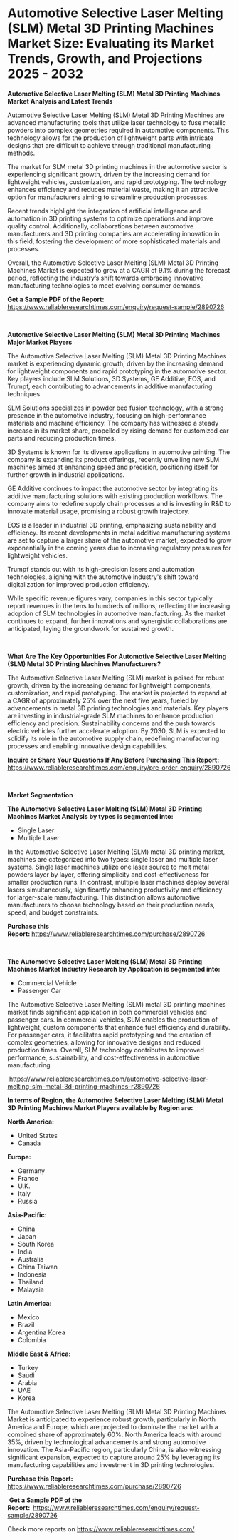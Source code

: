 <p><h1>Automotive Selective Laser Melting (SLM) Metal 3D Printing Machines Market Size: Evaluating its Market Trends, Growth, and Projections 2025 - 2032</h1></p><p><strong>Automotive Selective Laser Melting (SLM) Metal 3D Printing Machines Market Analysis and Latest Trends</strong></p>
<p><p>Automotive Selective Laser Melting (SLM) Metal 3D Printing Machines are advanced manufacturing tools that utilize laser technology to fuse metallic powders into complex geometries required in automotive components. This technology allows for the production of lightweight parts with intricate designs that are difficult to achieve through traditional manufacturing methods. </p><p>The market for SLM metal 3D printing machines in the automotive sector is experiencing significant growth, driven by the increasing demand for lightweight vehicles, customization, and rapid prototyping. The technology enhances efficiency and reduces material waste, making it an attractive option for manufacturers aiming to streamline production processes. </p><p>Recent trends highlight the integration of artificial intelligence and automation in 3D printing systems to optimize operations and improve quality control. Additionally, collaborations between automotive manufacturers and 3D printing companies are accelerating innovation in this field, fostering the development of more sophisticated materials and processes. </p><p>Overall, the Automotive Selective Laser Melting (SLM) Metal 3D Printing Machines Market is expected to grow at a CAGR of 9.1% during the forecast period, reflecting the industry’s shift towards embracing innovative manufacturing technologies to meet evolving consumer demands.</p></p>
<p><strong>Get a Sample PDF of the Report:&nbsp;</strong> <a href="https://www.reliableresearchtimes.com/enquiry/request-sample/2890726?utm_campaign=1581&utm_medium=2&utm_source=Github&utm_content=ia&utm_term=14032025&utm_id=automotive-selective-laser-melting-slm-metal-3d-printing-machines">https://www.reliableresearchtimes.com/enquiry/request-sample/2890726</a></p>
<p>&nbsp;</p>
<p><strong>Automotive Selective Laser Melting (SLM) Metal 3D Printing Machines Major Market Players</strong></p>
<p><p>The Automotive Selective Laser Melting (SLM) Metal 3D Printing Machines market is experiencing dynamic growth, driven by the increasing demand for lightweight components and rapid prototyping in the automotive sector. Key players include SLM Solutions, 3D Systems, GE Additive, EOS, and Trumpf, each contributing to advancements in additive manufacturing techniques.</p><p>SLM Solutions specializes in powder bed fusion technology, with a strong presence in the automotive industry, focusing on high-performance materials and machine efficiency. The company has witnessed a steady increase in its market share, propelled by rising demand for customized car parts and reducing production times.</p><p>3D Systems is known for its diverse applications in automotive printing. The company is expanding its product offerings, recently unveiling new SLM machines aimed at enhancing speed and precision, positioning itself for further growth in industrial applications. </p><p>GE Additive continues to impact the automotive sector by integrating its additive manufacturing solutions with existing production workflows. The company aims to redefine supply chain processes and is investing in R&D to innovate material usage, promising a robust growth trajectory.</p><p>EOS is a leader in industrial 3D printing, emphasizing sustainability and efficiency. Its recent developments in metal additive manufacturing systems are set to capture a larger share of the automotive market, expected to grow exponentially in the coming years due to increasing regulatory pressures for lightweight vehicles.</p><p>Trumpf stands out with its high-precision lasers and automation technologies, aligning with the automotive industry's shift toward digitalization for improved production efficiency.</p><p>While specific revenue figures vary, companies in this sector typically report revenues in the tens to hundreds of millions, reflecting the increasing adoption of SLM technologies in automotive manufacturing. As the market continues to expand, further innovations and synergistic collaborations are anticipated, laying the groundwork for sustained growth.</p></p>
<p>&nbsp;</p>
<p><strong>What Are The Key Opportunities For Automotive Selective Laser Melting (SLM) Metal 3D Printing Machines Manufacturers?</strong></p>
<p><p>The Automotive Selective Laser Melting (SLM) market is poised for robust growth, driven by the increasing demand for lightweight components, customization, and rapid prototyping. The market is projected to expand at a CAGR of approximately 25% over the next five years, fueled by advancements in metal 3D printing technologies and materials. Key players are investing in industrial-grade SLM machines to enhance production efficiency and precision. Sustainability concerns and the push towards electric vehicles further accelerate adoption. By 2030, SLM is expected to solidify its role in the automotive supply chain, redefining manufacturing processes and enabling innovative design capabilities.</p></p>
<p><strong>Inquire or Share Your Questions If Any Before Purchasing This Report:</strong> <a href="https://www.reliableresearchtimes.com/enquiry/pre-order-enquiry/2890726?utm_campaign=1581&utm_medium=2&utm_source=Github&utm_content=ia&utm_term=14032025&utm_id=automotive-selective-laser-melting-slm-metal-3d-printing-machines">https://www.reliableresearchtimes.com/enquiry/pre-order-enquiry/2890726</a></p>
<p>&nbsp;</p>
<p><strong>Market Segmentation</strong></p>
<p><strong>The Automotive Selective Laser Melting (SLM) Metal 3D Printing Machines Market Analysis by types is segmented into:</strong></p>
<p><ul><li>Single Laser</li><li>Multiple Laser</li></ul></p>
<p><p>In the Automotive Selective Laser Melting (SLM) metal 3D printing market, machines are categorized into two types: single laser and multiple laser systems. Single laser machines utilize one laser source to melt metal powders layer by layer, offering simplicity and cost-effectiveness for smaller production runs. In contrast, multiple laser machines deploy several lasers simultaneously, significantly enhancing productivity and efficiency for larger-scale manufacturing. This distinction allows automotive manufacturers to choose technology based on their production needs, speed, and budget constraints.</p></p>
<p><strong>Purchase this Report:&nbsp;</strong><a href="https://www.reliableresearchtimes.com/purchase/2890726?utm_campaign=1581&utm_medium=2&utm_source=Github&utm_content=ia&utm_term=14032025&utm_id=automotive-selective-laser-melting-slm-metal-3d-printing-machines">https://www.reliableresearchtimes.com/purchase/2890726</a></p>
<p>&nbsp;</p>
<p><strong>The Automotive Selective Laser Melting (SLM) Metal 3D Printing Machines Market Industry Research by Application is segmented into:</strong></p>
<p><ul><li>Commercial Vehicle</li><li>Passenger Car</li></ul></p>
<p><p>The Automotive Selective Laser Melting (SLM) metal 3D printing machines market finds significant application in both commercial vehicles and passenger cars. In commercial vehicles, SLM enables the production of lightweight, custom components that enhance fuel efficiency and durability. For passenger cars, it facilitates rapid prototyping and the creation of complex geometries, allowing for innovative designs and reduced production times. Overall, SLM technology contributes to improved performance, sustainability, and cost-effectiveness in automotive manufacturing.</p></p>
<p><a href="https://www.reliableresearchtimes.com/automotive-selective-laser-melting-slm-metal-3d-printing-machines-r2890726?utm_campaign=1581&utm_medium=2&utm_source=Github&utm_content=ia&utm_term=14032025&utm_id=automotive-selective-laser-melting-slm-metal-3d-printing-machines">&nbsp;https://www.reliableresearchtimes.com/automotive-selective-laser-melting-slm-metal-3d-printing-machines-r2890726</a></p>
<p><strong>In terms of Region, the Automotive Selective Laser Melting (SLM) Metal 3D Printing Machines Market Players available by Region are:</strong></p>
<p>
    <p> <strong> North America: </strong>
        <ul>
            <li>United States</li>
            <li>Canada</li>
        </ul>
        </p> 
    <p> <strong> Europe: </strong>
        <ul>
            <li>Germany</li>
            <li>France</li>
            <li>U.K.</li>
            <li>Italy</li>
            <li>Russia</li>
        </ul>
        </p> 
    <p> <strong> Asia-Pacific: </strong>
        <ul>
            <li>China</li>
            <li>Japan</li>
            <li>South Korea</li>
            <li>India</li>
            <li>Australia</li>
            <li>China Taiwan</li>
            <li>Indonesia</li>
            <li>Thailand</li>
            <li>Malaysia</li>
        </ul>
        </p> 
    <p> <strong> Latin America: </strong>
        <ul>
            <li>Mexico</li>
            <li>Brazil</li>
            <li>Argentina Korea</li>
            <li>Colombia</li>
        </ul>
        </p> 
    <p> <strong> Middle East & Africa: </strong>
        <ul>
            <li>Turkey</li>
            <li>Saudi</li>
            <li>Arabia</li>
            <li>UAE</li>
            <li>Korea</li>
        </ul>
    </p>
    </p>
<p><p>The Automotive Selective Laser Melting (SLM) Metal 3D Printing Machines Market is anticipated to experience robust growth, particularly in North America and Europe, which are projected to dominate the market with a combined share of approximately 60%. North America leads with around 35%, driven by technological advancements and strong automotive innovation. The Asia-Pacific region, particularly China, is also witnessing significant expansion, expected to capture around 25% by leveraging its manufacturing capabilities and investment in 3D printing technologies.</p></p>
<p><strong>Purchase this Report: </strong><a href="https://www.reliableresearchtimes.com/purchase/2890726?utm_campaign=1581&utm_medium=2&utm_source=Github&utm_content=ia&utm_term=14032025&utm_id=automotive-selective-laser-melting-slm-metal-3d-printing-machines">https://www.reliableresearchtimes.com/purchase/2890726</a></p>
<p>&nbsp;<strong>Get a Sample PDF of the Report:&nbsp;&nbsp;</strong><a href="https://www.reliableresearchtimes.com/enquiry/request-sample/2890726?utm_campaign=1581&utm_medium=2&utm_source=Github&utm_content=ia&utm_term=14032025&utm_id=automotive-selective-laser-melting-slm-metal-3d-printing-machines">https://www.reliableresearchtimes.com/enquiry/request-sample/2890726</a></p>
<p><strong></strong></p>
<p>Check more reports on <a href="https://www.reliableresearchtimes.com/?utm_campaign=1581&utm_medium=2&utm_source=Github&utm_content=ia&utm_term=14032025&utm_id=automotive-selective-laser-melting-slm-metal-3d-printing-machines">https://www.reliableresearchtimes.com/</a></p>